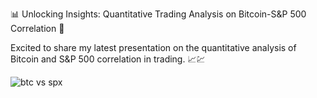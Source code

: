 📊 Unlocking Insights: Quantitative Trading Analysis on Bitcoin-S&P 500 Correlation 🚀

Excited to share my latest presentation on the quantitative analysis of Bitcoin and S&P 500 correlation in trading. 📈💹

![btc vs spx](https://github.com/fadhiljr7/btcvsspx012024/assets/48880516/67b4f6b9-3045-4a2d-adfe-1e93fef32b07)
